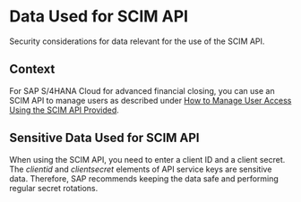 <!-- loio62f0a49c5206431ebea7a4b06c43b3b5 -->

# Data Used for SCIM API

Security considerations for data relevant for the use of the SCIM API.



<a name="loio62f0a49c5206431ebea7a4b06c43b3b5__section_dpp_4hf_jwb"/>

## Context

For SAP S/4HANA Cloud for advanced financial closing, you can use an SCIM API to manage users as described under [How to Manage User Access Using the SCIM API Provided](../User-Management/how-to-manage-user-access-using-the-scim-api-provided-49376ed.md).



<a name="loio62f0a49c5206431ebea7a4b06c43b3b5__section_wby_b3f_jwb"/>

## Sensitive Data Used for SCIM API

When using the SCIM API, you need to enter a client ID and a client secret. The *clientid* and *clientsecret* elements of API service keys are sensitive data. Therefore, SAP recommends keeping the data safe and performing regular secret rotations.

